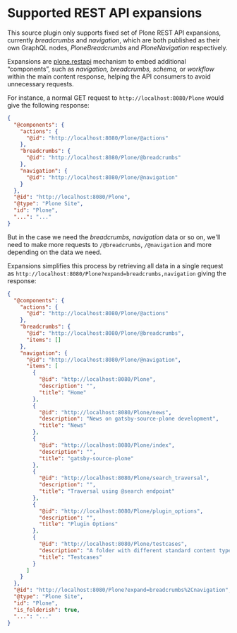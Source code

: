 # Supported REST API expansions

This source plugin only supports fixed set of Plone REST API expansions, currently *breadcrumbs* and *navigation*, which are both published as their own GraphQL nodes, *PloneBreadcrumbs* and *PloneNavigation* respectively.

Expansions are [plone.restapi](https://plonerestapi.readthedocs.io/en/latest/expansion.html) mechanism to embed additional “components”, such as _navigation, breadcrumbs, schema,_ or _workflow_ within the main content response, helping the API consumers to avoid unnecessary requests.

For instance, a normal GET request to `http://localhost:8080/Plone` would give the following response:

```json
{
  "@components": {
    "actions": {
      "@id": "http://localhost:8080/Plone/@actions"
    },
    "breadcrumbs": {
      "@id": "http://localhost:8080/Plone/@breadcrumbs"
    },
    "navigation": {
      "@id": "http://localhost:8080/Plone/@navigation"
    }
  },
  "@id": "http://localhost:8080/Plone",
  "@type": "Plone Site",
  "id": "Plone",
  "...": "..."
}
```

But in the case we need the _breadcrumbs, navigation_ data or so on, we'll need to make more requests to `/@breadcrumbs`, `/@navigation` and more depending on the data we need.

Expansions simplifies this process by retrieving all data in a single request as `http://localhost:8080/Plone?expand=breadcrumbs,navigation` giving the response:

```json
{
  "@components": {
    "actions": {
      "@id": "http://localhost:8080/Plone/@actions"
    },
    "breadcrumbs": {
      "@id": "http://localhost:8080/Plone/@breadcrumbs",
      "items": []
    },
    "navigation": {
      "@id": "http://localhost:8080/Plone/@navigation",
      "items": [
        {
          "@id": "http://localhost:8080/Plone",
          "description": "",
          "title": "Home"
        },
        {
          "@id": "http://localhost:8080/Plone/news",
          "description": "News on gatsby-source-plone development",
          "title": "News"
        },
        {
          "@id": "http://localhost:8080/Plone/index",
          "description": "",
          "title": "gatsby-source-plone"
        },
        {
          "@id": "http://localhost:8080/Plone/search_traversal",
          "description": "",
          "title": "Traversal using @search endpoint"
        },
        {
          "@id": "http://localhost:8080/Plone/plugin_options",
          "description": "",
          "title": "Plugin Options"
        },
        {
          "@id": "http://localhost:8080/Plone/testcases",
          "description": "A folder with different standard content types that Plone supports out of the box",
          "title": "Testcases"
        }
      ]
    }
  },
  "@id": "http://localhost:8080/Plone?expand=breadcrumbs%2Cnavigation",
  "@type": "Plone Site",
  "id": "Plone",
  "is_folderish": true,
  "...": "..."
}
```
